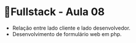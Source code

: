 # 📝Fullstack - Aula 08
- Relação entre lado cliente e lado desenvolvedor.
- Desenvolvimento de formulário web em php.
